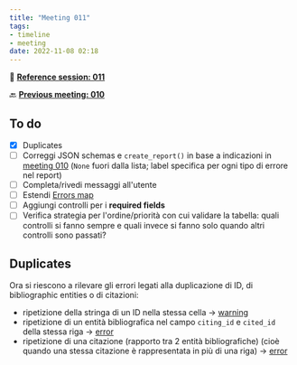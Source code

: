 ```yaml
---
title: "Meeting 011"
tags:
- timeline
- meeting
date: 2022-11-08 02:18
---
```

<span 
		class="ob-timelines"
		data-date="2022-11-08-00">
</span>
📑 [**Reference session: 011**](notes/sessions/session%20011.md)

🔙 [**Previous meeting: 010**](notes/meetings/meeting%20010.md)

## **To do**
* [x] Duplicates
* [ ] Correggi JSON schemas e `create_report()` in base a indicazioni in [meeting 010](notes/meetings/meeting%20010.md) (`None` fuori dalla lista;  label specifica per ogni tipo di errore nel report)
* [ ] Completa/rivedi messaggi all'utente
* [ ] Estendi [Errors map](notes/Errors%20map.md)
* [ ] Aggiungi controlli per i **required fields**
* [ ] Verifica strategia per l'ordine/priorità con cui validare la tabella: quali controlli si fanno sempre e quali invece si fanno solo quando altri controlli sono passati?

## Duplicates
Ora si riescono a rilevare gli errori legati alla duplicazione di ID, di bibliographic entities o di citazioni:
- ripetizione della stringa di un ID nella stessa cella → <u>warning</u>
- ripetizione di un entità bibliografica nel campo `citing_id` e `cited_id` della stessa riga  → <u>error</u>
- ripetizione di una citazione (rapporto tra 2 entità bibliografiche) (cioè quando una stessa citazione è rappresentata in più di una riga) → <u>error</u>
